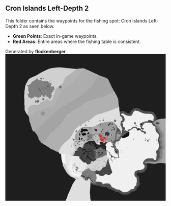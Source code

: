 ## Cron Islands Left-Depth 2
This folder contains the waypoints for the fishing spot: Cron Islands Left-Depth 2 as seen below.

- **Green Points**: Exact in-game waypoints.
- **Red Areas**: Entire areas where the fishing table is consistent.

Generated by **flockenberger**
![by_flockenberger](./Preview.png)